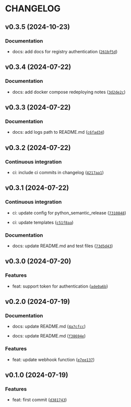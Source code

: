 # CHANGELOG

## v0.3.5 (2024-10-23)

### Documentation

* docs: add docs for registry authentication ([`261bf5d`](https://github.com/HADB/docker-webhook/commit/261bf5da86864adbca5881af648fc5388ec3f099))

## v0.3.4 (2024-07-22)

### Documentation

* docs: add docker compose redeploying notes ([`3d2de2c`](https://github.com/HADB/docker-webhook/commit/3d2de2c1fb8497b170ba2c5e1a9e23c5dc1a0aae))

## v0.3.3 (2024-07-22)

### Documentation

* docs: add logs path to README.md ([`c6fad34`](https://github.com/HADB/docker-webhook/commit/c6fad34c766e18d1740c82ba3fb15037adcc1922))

## v0.3.2 (2024-07-22)

### Continuous integration

* ci: include ci commits in changelog ([`4217aa1`](https://github.com/HADB/docker-webhook/commit/4217aa1ab4bd362d862f9bf635e8565d836f1900))

## v0.3.1 (2024-07-22)

### Continuous integration

* ci: update config for python_semantic_release ([`7310848`](https://github.com/HADB/docker-webhook/commit/7310848a9e1ce40bffa8564587a83182de54cf03))

* ci: update templates ([`c51f8aa`](https://github.com/HADB/docker-webhook/commit/c51f8aa7cd52fcd597310be3776e6119b35cf047))

### Documentation

* docs: update README.md and test files ([`73d5d43`](https://github.com/HADB/docker-webhook/commit/73d5d43c1feb92e22cde005d6b61731dbf351df6))

## v0.3.0 (2024-07-20)

### Features

* feat: support token for authentication ([`ade0a6b`](https://github.com/HADB/docker-webhook/commit/ade0a6b6cc960853b356bd91b8293db24279c71e))

## v0.2.0 (2024-07-19)

### Documentation

* docs: update README.md ([`4a7cfcc`](https://github.com/HADB/docker-webhook/commit/4a7cfccc1d01c2afba4bfd49681e703ba6b93cf7))

* docs: update README.md ([`f38694e`](https://github.com/HADB/docker-webhook/commit/f38694e31e2dcc56616d0b8afc87860828ddc624))

### Features

* feat: update webhook function ([`e7ee137`](https://github.com/HADB/docker-webhook/commit/e7ee13710071295d5d518745e6ce1ecab3a945cb))

## v0.1.0 (2024-07-19)

### Features

* feat: first commit ([`d381743`](https://github.com/HADB/docker-webhook/commit/d381743490b539111f123582bd4bfd650c528c8e))
